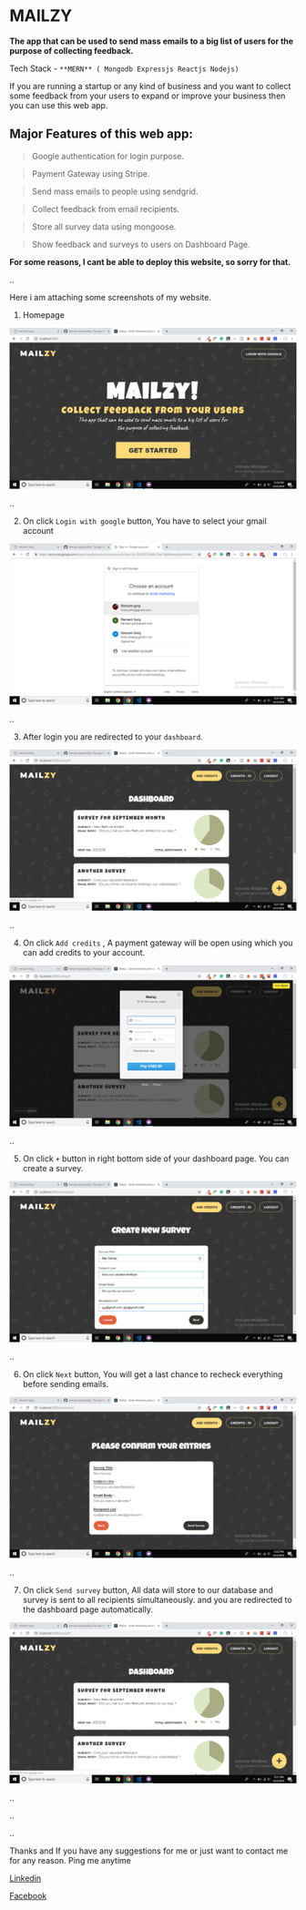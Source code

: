# MAILZY

**The app that can be used to send mass emails to a big list of users for the purpose of collecting feedback.**

Tech Stack - `**MERN** ( Mongodb Expressjs Reactjs Nodejs)`

If you are running a startup or any kind of business and you want to collect some feedback from your users to expand or improve your business then you can use this web app.

## Major Features of this web app: 

 > Google authentication for login purpose.

 > Payment Gateway using Stripe.
 
 > Send mass emails to people using sendgrid.
 
 > Collect feedback from email recipients.
 
 > Store all survey data using mongoose.
 
 > Show feedback and surveys to users on Dashboard Page.

**For some reasons, I cant be able to deploy this website, so sorry for that.**

..

Here i am attaching some screenshots of my website. 

1) Homepage

<img src='./media/Screenshot (290).png'>

..

2) On click `Login with google` button, You have to select your gmail account

<img src='./media/Screenshot (291).png'>

..

3) After login you are redirected to your `dashboard`.

<img src='./media/Screenshot (292).png'>

..

4) On click `Add credits` , A payment gateway will be open using which you can add credits to your account.

<img src='./media/Screenshot (293).png'>

..

5) On click `+` button in right bottom side of your dashboard page. You can create a survey.

<img src='./media/Screenshot (295).png'>

..

6) On click `Next` button, You will get a last chance to recheck everything before sending emails.

<img src='./media/Screenshot (296).png'>

..

7) On click `Send survey` button, All data will store to our database and survey is sent to all recipients simultaneously. and you are redirected to the dashboard page automatically.

<img src='./media/Screenshot (292).png'>

..

..

..

Thanks and If you have any suggestions for me or just want to contact me for any reason. Ping me anytime

[Linkedin](https://www.linkedin.com/in/hemantgarg6/)

[Facebook](https://www.facebook.com/hemantgarg6)
